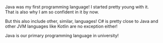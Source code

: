 Java was my first programming language! I started pretty young with it.
That is also why I am so confident in it by now.

But this also include other, similar, languages!
C# is pretty close to Java and other JVM languages like Kotlin are no exception either!

Java is our primary programming language in university!
